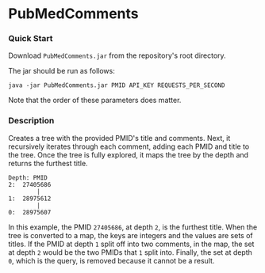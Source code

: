 # PubMedComments

### Quick Start
Download `PubMedComments.jar` from the repository's root directory.

The jar should be run as follows:
```
java -jar PubMedComments.jar PMID API_KEY REQUESTS_PER_SECOND
```
Note that the order of these parameters does matter.

### Description
Creates a tree with the provided PMID's title and comments.
Next, it recursively iterates through each comment, adding each PMID and title to the tree.
Once the tree is fully explored, it maps the tree by the depth and returns the furthest title.

```
Depth: PMID
2:  27405686
        |
1:  28975612
        |
0:  28975607
```

In this example, the PMID `27405686`, at depth `2`, is the furthest  title.
When the tree is converted to a map, the keys are integers and the values are sets of titles.
If the PMID at depth `1` split off into two comments, in the map, the set at depth `2` would be the two PMIDs that `1` split into. 
Finally, the set at depth `0`, which is the query, is removed because it cannot be a result.
